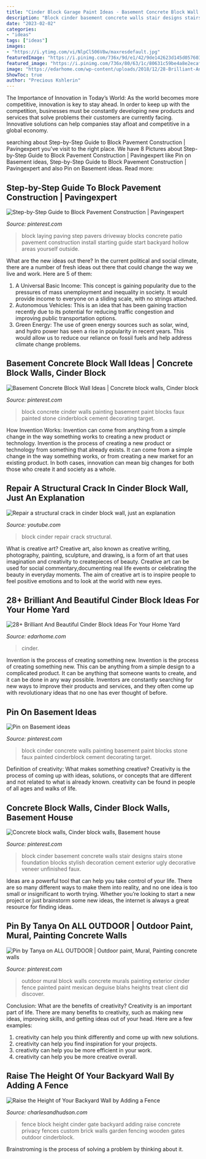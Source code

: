```yaml
---
title: "Cinder Block Garage Paint Ideas - Basement Concrete Block Wall Ideas"
description: "Block cinder basement concrete walls stair designs stairs stone foundation blocks stylish decoration cement exterior ugly decorative veneer unfinished faux"
date: "2023-02-02"
categories:
- "ideas"
tags: ["ideas"]
images:
- "https://i.ytimg.com/vi/NlpCl506V8w/maxresdefault.jpg"
featuredImage: "https://i.pinimg.com/736x/9d/e1/42/9de142623d145d057603bbc73b6e9f83--basement-stairs-basement-ideas.jpg"
featured_image: "https://i.pinimg.com/736x/80/63/1c/80631c59be4a8e2ecaf02ca22bb3fca5--concrete-block-walls-concrete-stone.jpg"
image: "https://edarhome.com/wp-content/uploads/2018/12/28-Brilliant-And-Beautiful-Cinder-Block-Ideas-For-Your-Home-Yard-04.jpg"
ShowToc: true
author: "Precious Kshlerin"
---
```



The Importance of Innovation in Today’s World:
As the world becomes more competitive, innovation is key to stay ahead. In order to keep up with the competition, businesses must be constantly developing new products and services that solve problems their customers are currently facing. Innovative solutions can help companies stay afloat and competitive in a global economy.

	

		
searching about Step-by-Step Guide to Block Pavement Construction | Pavingexpert you've visit to the right place. We have 8 Pictures about Step-by-Step Guide to Block Pavement Construction | Pavingexpert like Pin on Basement ideas, Step-by-Step Guide to Block Pavement Construction | Pavingexpert and also Pin on Basement ideas. Read more:
		
    
## Step-by-Step Guide To Block Pavement Construction | Pavingexpert

<img loading=lazy src="https://i.pinimg.com/736x/32/2a/a6/322aa6cab56997e3e51b6d989e0b1e18--block-paving.jpg" onerror="this.onerror=null;this.src='https://tse3.mm.bing.net/th?id=OIP.MT2pMpTN76wMib2qSf_RUgAAAA&amp;pid=15.1';" alt="Step-by-Step Guide to Block Pavement Construction | Pavingexpert">

_Source: pinterest.com_

>block laying paving step pavers driveway blocks concrete patio pavement construction install starting guide start backyard hollow areas yourself outside. 

	

What are the new ideas out there?
In the current political and social climate, there are a number of fresh ideas out there that could change the way we live and work. Here are 5 of them: 
1. A Universal Basic Income: This concept is gaining popularity due to the pressures of mass unemployment and inequality in society. It would provide income to everyone on a sliding scale, with no strings attached.
2. Autonomous Vehicles: This is an idea that has been gaining traction recently due to its potential for reducing traffic congestion and improving public transportation options.
3. Green Energy: The use of green energy sources such as solar, wind, and hydro power has seen a rise in popularity in recent years. This would allow us to reduce our reliance on fossil fuels and help address climate change problems.

    
## Basement Concrete Block Wall Ideas | Concrete Block Walls, Cinder Block

<img loading=lazy src="https://i.pinimg.com/736x/ab/a2/7f/aba27f94b74c7d175100a129b93e1379.jpg" onerror="this.onerror=null;this.src='https://tse4.mm.bing.net/th?id=OIP.6h_dyj5azw3CgRwME7EzCAHaEK&amp;pid=15.1';" alt="Basement Concrete Block Wall Ideas | Concrete block walls, Cinder block">

_Source: pinterest.com_

>block concrete cinder walls painting basement paint blocks faux painted stone cinderblock cement decorating target. 

	

How Invention Works: Invention can come from anything from a simple change in the way something works to creating a new product or technology.
Invention is the process of creating a new product or technology from something that already exists. It can come from a simple change in the way something works, or from creating a new market for an existing product. In both cases, innovation can mean big changes for both those who create it and society as a whole.

    
## Repair A Structural Crack In Cinder Block Wall, Just An Explanation

<img loading=lazy src="https://i.ytimg.com/vi/NlpCl506V8w/maxresdefault.jpg" onerror="this.onerror=null;this.src='https://tse2.mm.bing.net/th?id=OIP.BbLYKRw2v42PHqRJqI-uMgHaEK&amp;pid=15.1';" alt="Repair a structural crack in cinder block wall, just an explanation">

_Source: youtube.com_

>block cinder repair crack structural. 

	

What is creative art?
Creative art, also known as creative writing, photography, painting, sculpture, and drawing, is a form of art that uses imagination and creativity to createpieces of beauty. Creative art can be used for social commentary,documenting real life events or celebrating the beauty in everyday moments. The aim of creative art is to inspire people to feel positive emotions and to look at the world with new eyes.

    
## 28+ Brilliant And Beautiful Cinder Block Ideas For Your Home Yard

<img loading=lazy src="https://edarhome.com/wp-content/uploads/2018/12/28-Brilliant-And-Beautiful-Cinder-Block-Ideas-For-Your-Home-Yard-04.jpg" onerror="this.onerror=null;this.src='https://tse3.mm.bing.net/th?id=OIP.8xMXdFszxly6C41QsQGxjwHaLH&amp;pid=15.1';" alt="28+ Brilliant And Beautiful Cinder Block Ideas For Your Home Yard">

_Source: edarhome.com_

>cinder. 

	

Invention is the process of creating something new.
Invention is the process of creating something new. This can be anything from a simple design to a complicated product. It can be anything that someone wants to create, and it can be done in any way possible. Inventors are constantly searching for new ways to improve their products and services, and they often come up with revolutionary ideas that no one has ever thought of before.

    
## Pin On Basement Ideas

<img loading=lazy src="https://i.pinimg.com/736x/80/63/1c/80631c59be4a8e2ecaf02ca22bb3fca5--concrete-block-walls-concrete-stone.jpg" onerror="this.onerror=null;this.src='https://tse3.mm.bing.net/th?id=OIP.nPLHgcTpshoDuiaFoXmLeQHaEK&amp;pid=15.1';" alt="Pin on Basement ideas">

_Source: pinterest.com_

>block cinder concrete walls painting basement paint blocks stone faux painted cinderblock cement decorating target. 

	

Definition of creativity: What makes something creative?
Creativity is the process of coming up with ideas, solutions, or concepts that are different and not related to what is already known. creativity can be found in people of all ages and walks of life.

    
## Concrete Block Walls, Cinder Block Walls, Basement House

<img loading=lazy src="https://i.pinimg.com/736x/9d/e1/42/9de142623d145d057603bbc73b6e9f83--basement-stairs-basement-ideas.jpg" onerror="this.onerror=null;this.src='https://tse2.mm.bing.net/th?id=OIP.Olr7zjcj9NZxQ16kafYODwHaJ3&amp;pid=15.1';" alt="Concrete block walls, Cinder block walls, Basement house">

_Source: pinterest.com_

>block cinder basement concrete walls stair designs stairs stone foundation blocks stylish decoration cement exterior ugly decorative veneer unfinished faux. 

	

Ideas are a powerful tool that can help you take control of your life. There are so many different ways to make them into reality, and no one idea is too small or insignificant to worth trying. Whether you’re looking to start a new project or just brainstorm some new ideas, the internet is always a great resource for finding ideas.

    
## Pin By Tanya On ALL OUTDOOR | Outdoor Paint, Mural, Painting Concrete Walls

<img loading=lazy src="https://i.pinimg.com/originals/1e/92/ef/1e92ef33f973a14c5f1e35a8b265fa24.jpg" onerror="this.onerror=null;this.src='https://tse2.mm.bing.net/th?id=OIP.AdcNY8TqAydD3EFwamAc7AHaJ4&amp;pid=15.1';" alt="Pin by Tanya on ALL OUTDOOR | Outdoor paint, Mural, Painting concrete walls">

_Source: pinterest.com_

>outdoor mural block walls concrete murals painting exterior cinder fence painted paint mexican deguise blahs heights treat client did discover. 

	

Conclusion: What are the benefits of creativity?
Creativity is an important part of life. There are many benefits to creativity, such as making new ideas, improving skills, and getting ideas out of your head. Here are a few examples: 
1. creativity can help you think differently and come up with new solutions.
2. creativity can help you find inspiration for your projects.
3. creativity can help you be more efficient in your work.
4. creativity can help you be more creative overall.

    
## Raise The Height Of Your Backyard Wall By Adding A Fence

<img loading=lazy src="https://charlesandhudson.com/photos/custom-gate.jpg" onerror="this.onerror=null;this.src='https://tse1.mm.bing.net/th?id=OIP.6uRlZpOyraH5eunp8aI19AHaLD&amp;pid=15.1';" alt="Raise the Height of Your Backyard Wall by Adding a Fence">

_Source: charlesandhudson.com_

>fence block height cinder gate backyard adding raise concrete privacy fences custom brick walls garden fencing wooden gates outdoor cinderblock. 

	

Brainstroming is the process of solving a problem by thinking about it.

